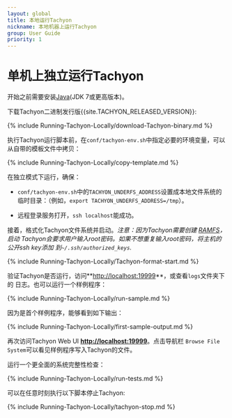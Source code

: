 ```yaml
---
layout: global
title: 本地运行Tachyon
nickname: 本地机器上运行Tachyon
group: User Guide
priority: 1
---
```


# 单机上独立运行Tachyon

开始之前需要安装[Java](Java-Setup.html)(JDK 7或更高版本)。

下载Tachyon二进制发行版{{site.TACHYON_RELEASED_VERSION}}:

{% include Running-Tachyon-Locally/download-Tachyon-binary.md %}

执行Tachyon运行脚本前，在`conf/tachyon-env.sh`中指定必要的环境变量，可以从自带的模板文件中拷贝：

{% include Running-Tachyon-Locally/copy-template.md %}

在独立模式下运行，确保：

* `conf/tachyon-env.sh`中的`TACHYON_UNDERFS_ADDRESS`设置成本地文件系统的临时目录：（例如，`export TACHYON_UNDERFS_ADDRESS=/tmp`）。

* 远程登录服务打开，`ssh localhost`能成功。

接着，格式化Tachyon文件系统并启动。*注意：因为Tachyon需要创建
[RAMFS](https://www.kernel.org/doc/Documentation/filesystems/ramfs-rootfs-initramfs.txt)，启动
Tachyon会要求用户输入root密码。如果不想重复输入root密码，将主机的公开ssh key添加
到`~/.ssh/authorized_keys`.*

{% include Running-Tachyon-Locally/Tachyon-format-start.md %}

验证Tachyon是否运行，访问**[http://localhost:19999](http://localhost:19999)**，或查看`logs`文件夹下的
日志。也可以运行一个样例程序：

{% include Running-Tachyon-Locally/run-sample.md %}

因为是首个样例程序，能够看到如下输出：

{% include Running-Tachyon-Locally/first-sample-output.md %}

再次访问Tachyon Web UI **[http://localhost:19999](http://localhost:19999)**。点击导航栏
`Browse File System`可以看见样例程序写入Tachyon的文件。


运行一个更全面的系统完整性检查：

{% include Running-Tachyon-Locally/run-tests.md %}

可以在任意时刻执行以下脚本停止Tachyon:

{% include Running-Tachyon-Locally/tachyon-stop.md %}
